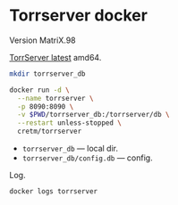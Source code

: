 # Torrserver docker

Version MatriX.98

[TorrServer latest](https://github.com/YouROK/TorrServer/releases) amd64.

```bash
mkdir torrserver_db

docker run -d \
  --name torrserver \
  -p 8090:8090 \
  -v $PWD/torrserver_db:/torrserver/db \
  --restart unless-stopped \
  cretm/torrserver
```

- `torrserver_db` — local dir.
- `torrserver_db/config.db` — config.

Log.

```bash
docker logs torrserver
```
